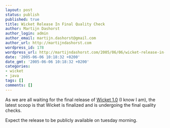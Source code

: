 ```yaml
---
layout: post
status: publish
published: true
title: Wicket Release In Final Quality Check
author: Martijn Dashorst
author_login: admin
author_email: martijn.dashorst@gmail.com
author_url: http://martijndashorst.com
wordpress_id: 178
wordpress_url: http://martijndashorst.com/2005/06/06/wicket-release-in-final-quality-check/
date: '2005-06-06 10:18:32 +0200'
date_gmt: '2005-06-06 10:18:32 +0200'
categories:
- wicket
- java
tags: []
comments: []
---
```

<p>As we are all waiting for the final release of <a href="http://wicket.sf.net" title="Wicket">Wicket 1.0</a> (I know I am), the latest scoop is that Wicket is finalized and is undergoing the final quality checks.</p>
<p>Expect the release to be publicly available on tuesday morning.</p>
